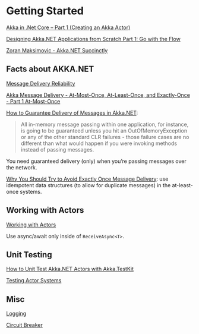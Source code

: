 # Getting Started

[Akka in .Net Core – Part 1 (Creating an Akka Actor)](https://dotnetcorecentral.com/blog/akka-in-net-core-part-1-creating-an-akka-actor/)

[Designing Akka.NET Applications from Scratch Part 1: Go with the Flow](https://petabridge.com/blog/akkadotnet-application-design-part1/)

[Zoran Maksimovic - Akka.NET Succinctly](https://www.syncfusion.com/ebooks/akka_net_succinctly)

## Facts about AKKA.NET

[Message Delivery Reliability](https://getakka.net/articles/concepts/message-delivery-reliability.html)

[Akka Message Delivery - At-Most-Once, At-Least-Once, and Exactly-Once - Part 1 At-Most-Once](https://developer.lightbend.com/blog/2017-08-10-atotm-akka-messaging-part-1/index.html)

[How to Guarantee Delivery of Messages in Akka.NET](https://petabridge.com/blog/akkadotnet-at-least-once-message-delivery/):
> All in-memory message passing within one application, for instance, is going to be guaranteed unless you hit an OutOfMemoryException or any of the other standard CLR failures - those failure cases are no different than what would happen if you were invoking methods instead of passing messages.

You need guaranteed delivery (only) when you’re passing messages over the network.

[Why You Should Try to Avoid Exactly Once Message Delivery](https://petabridge.com/blog/akkadotnet-exactly-once-message-delivery/): use idempotent data structures (to allow for duplicate messages) in the at-least-once systems.


## Working with Actors

[Working with Actors](https://www.syncfusion.com/ebooks/akka_net_succinctly/working-with-actors)

Use async/await only inside of `ReceiveAsync<T>`.


## Unit Testing

[How to Unit Test Akka.NET Actors with Akka.TestKit](https://petabridge.com/blog/how-to-unit-test-akkadotnet-actors-akka-testkit/)

[Testing Actor Systems](https://getakka.net/articles/actors/testing-actor-systems.html)


## Misc

[Logging](https://getakka.net/articles/utilities/logging.html)

[Circuit Breaker](https://getakka.net/articles/utilities/circuit-breaker.html)